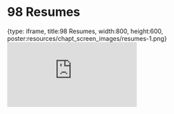# 98 Resumes
 
{type: iframe, title:98 Resumes, width:800, height:600, poster:resources/chapt_screen_images/resumes-1.png}
![](https://datatrail-jhu.github.io/DataTrail_ReOrg/no_toc/resumes-1.html)
 

 
